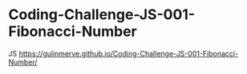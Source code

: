 # Coding-Challenge-JS-001-Fibonacci-Number
JS
https://gulinmerve.github.io/Coding-Challenge-JS-001-Fibonacci-Number/
